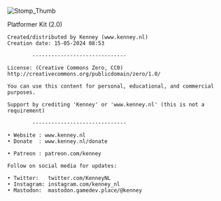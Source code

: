![Stomp_Thumb](Assets/Thumbnail/Stomp_Thumb.png)

Platformer Kit (2.0)

	Created/distributed by Kenney (www.kenney.nl)
	Creation date: 15-05-2024 08:53
	
			------------------------------

	License: (Creative Commons Zero, CC0)
	http://creativecommons.org/publicdomain/zero/1.0/

	You can use this content for personal, educational, and commercial purposes.

	Support by crediting 'Kenney' or 'www.kenney.nl' (this is not a requirement)

			------------------------------

	• Website : www.kenney.nl
	• Donate  : www.kenney.nl/donate

	• Patreon : patreon.com/kenney
	
	Follow on social media for updates:

	• Twitter:   twitter.com/KenneyNL
	• Instagram: instagram.com/kenney_nl
	• Mastodon:  mastodon.gamedev.place/@kenney
